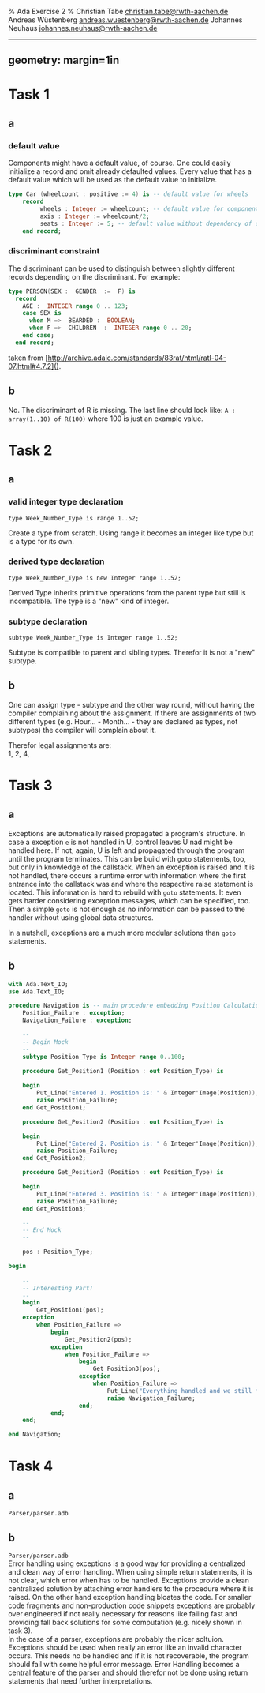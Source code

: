 % Ada Exercise 2
% Christian Tabe <christian.tabe@rwth-aachen.de>
  Andreas Wüstenberg <andreas.wuestenberg@rwth-aachen.de>
  Johannes Neuhaus <johannes.neuhaus@rwth-aachen.de>

    
---
geometry: margin=1in
---

# Task 1

## a

### default value
Components might have a default value, of course. One could easily initialize a record and omit already defaulted values. Every value that has a default value which will be used as the default value to initialize.

```Ada
type Car (wheelcount : positive := 4) is -- default value for wheels
    record
         wheels : Integer := wheelcount; -- default value for component
         axis : Integer := wheelcount/2;
         seats : Integer := 5; -- default value without dependency of discriminant.
    end record;
```

### discriminant constraint
The discriminant can be used to distinguish between slightly different records depending on the discriminant. For example:  
```Ada
type PERSON(SEX :  GENDER  :=  F) is
  record
    AGE :  INTEGER range 0 .. 123;
    case SEX is
      when M =>  BEARDED :  BOOLEAN;
      when F =>  CHILDREN  :  INTEGER range 0 .. 20;
    end case;
  end record;
```
taken from [http://archive.adaic.com/standards/83rat/html/ratl-04-07.html#4.7.2]().

## b
No. The discriminant of R is missing. The last line should look like: `A : array(1..10) of R(100)` where 100 is just an example value.

# Task 2

## a

### valid integer type declaration
`type Week_Number_Type is range 1..52;`  

Create a type from scratch. Using range it becomes an integer like type but is a type for its own.

### derived type declaration
`type Week_Number_Type is new Integer range 1..52;`  

Derived Type inherits primitive operations from the parent type but still is incompatible. The type is a "new" kind of integer.

### subtype declaration
`subtype Week_Number_Type is Integer range 1..52;`   

Subtype is compatible to parent and sibling types. Therefor it is not a "new" subtype.

## b
One can assign type - subtype and the other way round, without having the compiler complaining about the assignment. If there are assignments of two different types (e.g. Hour... - Month... - they are declared as types, not subtypes) the compiler will complain about it.

Therefor legal assignments are:  
1, 2, 4,

# Task 3

## a
Exceptions are automatically raised propagated a program's structure. In case a exception `e` is not handled in U, control leaves U nad might be handled here. If not, again, U is left and propagated through the program until the program terminates. This can be build with `goto` statements, too, but only in knowledge of the callstack.
When an exception is raised and it is not handled, there occurs a runtime error with information where the first entrance into the callstack was and where the respective raise statement is located. This information is hard to rebuild with `goto` statements. It even gets harder considering exception messages, which can be specified, too. Then a simple `goto` is not enough as no information can be passed to the handler without using global data structures.  

In a nutshell, exceptions are a much more modular solutions than `goto` statements.

## b
```Ada
with Ada.Text_IO;
use Ada.Text_IO;

procedure Navigation is -- main procedure embedding Position Calculation
    Position_Failure : exception;
    Navigation_Failure : exception;

    --
    -- Begin Mock
    --
    subtype Position_Type is Integer range 0..100;
    
    procedure Get_Position1 (Position : out Position_Type) is 

    begin
        Put_Line("Entered 1. Position is: " & Integer'Image(Position));
        raise Position_Failure;
    end Get_Position1;

    procedure Get_Position2 (Position : out Position_Type) is 

    begin
        Put_Line("Entered 2. Position is: " & Integer'Image(Position));
        raise Position_Failure;
    end Get_Position2;

    procedure Get_Position3 (Position : out Position_Type) is 

    begin
        Put_Line("Entered 3. Position is: " & Integer'Image(Position));
        raise Position_Failure;
    end Get_Position3;

    --
    -- End Mock
    --

    pos : Position_Type;

begin
    
    --
    -- Interesting Part!
    --
    begin
        Get_Position1(pos);
    exception
        when Position_Failure => 
            begin
                Get_Position2(pos);
            exception
                when Position_Failure =>
                    begin
                        Get_Position3(pos);
                    exception
                        when Position_Failure => 
                            Put_Line("Everything handled and we still failed. Raise Navigation_Failure");
                            raise Navigation_Failure;
                    end;
            end;
    end;

end Navigation;
```

# Task 4

## a

`Parser/parser.adb` 

## b

`Parser/parser.adb`  
Error handling using exceptions is a good way for providing a centralized and clean way of error handling. When using simple return statements, it is not clear, which error when has to be handled. Exceptions provide a clean centralized solution by attaching error handlers to the procedure where it is raised. On the other hand exception handling bloates the code. For smaller code fragments and non-production code snippets exceptions are probably over engineered if not really necessary for reasons like failing fast and providing fall back solutions for some computation (e.g. nicely shown in task 3).   
In the case of a parser, exceptions are probably the nicer soltuion. Exceptions should be used when really an error like an invalid character occurs. This needs no be handled and if it is not recoverable, the program should fail with some helpful error message. Error Handling becomes a central feature of the parser and should therefor not be done using return statements that need further interpretations.
